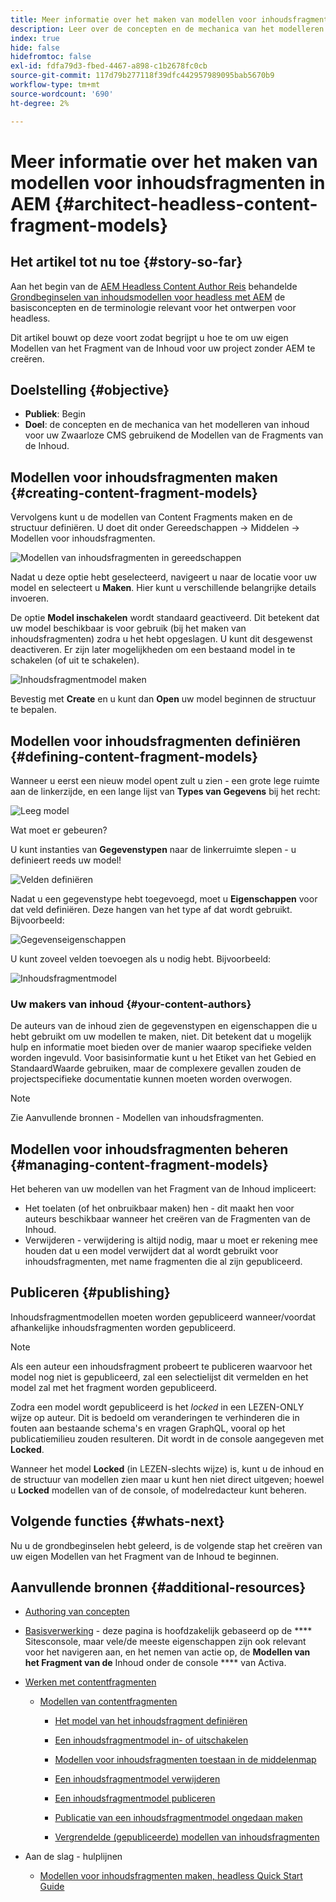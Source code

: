 ```yaml
---
title: Meer informatie over het maken van modellen voor inhoudsfragmenten in AEM
description: Leer over de concepten en de mechanica van het modelleren van inhoud voor uw Zwaarloze CMS gebruikend de Modellen van de Fragments van de Inhoud.
index: true
hide: false
hidefromtoc: false
exl-id: fdfa79d3-fbed-4467-a898-c1b2678fc0cb
source-git-commit: 117d79b277118f39dfc442957989095bab5670b9
workflow-type: tm+mt
source-wordcount: '690'
ht-degree: 2%

---
```


# Meer informatie over het maken van modellen voor inhoudsfragmenten in AEM {#architect-headless-content-fragment-models}

## Het artikel tot nu toe {#story-so-far}

Aan het begin van de [AEM Headless Content Author Reis](overview.md) behandelde [Grondbeginselen van inhoudsmodellen voor headless met AEM](basics.md) de basisconcepten en de terminologie relevant voor het ontwerpen voor headless.

Dit artikel bouwt op deze voort zodat begrijpt u hoe te om uw eigen Modellen van het Fragment van de Inhoud voor uw project zonder AEM te creëren.

## Doelstelling {#objective}

* **Publiek**: Begin
* **Doel**: de concepten en de mechanica van het modelleren van inhoud voor uw Zwaarloze CMS gebruikend de Modellen van de Fragments van de Inhoud.

<!-- which persona does this? -->
<!-- and who allows the configuration on the folders? -->

<!--
## Enabling Content Fragment Models {#enabling-content-fragment-models}

At the very start you need to enable Content Fragment Models for your site, this is done in the Configuration Browser; under Tools -> General -> Configuration Browser. You can either select to configure the global entry, or create a new configuration. For example:

![Define configuration](/help/assets/content-fragments/assets/cfm-conf-01.png)

>[!NOTE]
>
>See Additional Resources - Content Fragments in the Configuration Browser
-->

## Modellen voor inhoudsfragmenten maken {#creating-content-fragment-models}

Vervolgens kunt u de modellen van Content Fragments maken en de structuur definiëren. U doet dit onder Gereedschappen -> Middelen -> Modellen voor inhoudsfragmenten.

![Modellen van inhoudsfragmenten in gereedschappen](assets/cfm-tools.png)

Nadat u deze optie hebt geselecteerd, navigeert u naar de locatie voor uw model en selecteert u **Maken**. Hier kunt u verschillende belangrijke details invoeren.

De optie **Model inschakelen** wordt standaard geactiveerd. Dit betekent dat uw model beschikbaar is voor gebruik (bij het maken van inhoudsfragmenten) zodra u het hebt opgeslagen. U kunt dit desgewenst deactiveren. Er zijn later mogelijkheden om een bestaand model in te schakelen (of uit te schakelen).

![Inhoudsfragmentmodel maken](/help/assets/content-fragments/assets/cfm-models-02.png)

Bevestig met **Create** en u kunt dan **Open** uw model beginnen de structuur te bepalen.

## Modellen voor inhoudsfragmenten definiëren {#defining-content-fragment-models}

Wanneer u eerst een nieuw model opent zult u zien - een grote lege ruimte aan de linkerzijde, en een lange lijst van **Types van Gegevens** bij het recht:

![Leeg model](/help/assets/content-fragments/assets/cfm-models-03.png)

Wat moet er gebeuren?

U kunt instanties van **Gegevenstypen** naar de linkerruimte slepen - u definieert reeds uw model!

![Velden definiëren](/help/assets/content-fragments/assets/cfm-models-04.png)

Nadat u een gegevenstype hebt toegevoegd, moet u **Eigenschappen** voor dat veld definiëren. Deze hangen van het type af dat wordt gebruikt. Bijvoorbeeld:

![Gegevenseigenschappen](/help/assets/content-fragments/assets/cfm-models-05.png)

U kunt zoveel velden toevoegen als u nodig hebt. Bijvoorbeeld:

![Inhoudsfragmentmodel](/help/assets/content-fragments/assets/cfm-models-07.png)

### Uw makers van inhoud {#your-content-authors}

De auteurs van de inhoud zien de gegevenstypen en eigenschappen die u hebt gebruikt om uw modellen te maken, niet. Dit betekent dat u mogelijk hulp en informatie moet bieden over de manier waarop specifieke velden worden ingevuld. Voor basisinformatie kunt u het Etiket van het Gebied en StandaardWaarde gebruiken, maar de complexere gevallen zouden de projectspecifieke documentatie kunnen moeten worden overwogen.

>[!NOTE]
>
>Zie Aanvullende bronnen - Modellen van inhoudsfragmenten.

## Modellen voor inhoudsfragmenten beheren {#managing-content-fragment-models}

<!-- needs more details -->

Het beheren van uw modellen van het Fragment van de Inhoud impliceert:

* Het toelaten (of het onbruikbaar maken) hen - dit maakt hen voor auteurs beschikbaar wanneer het creëren van de Fragmenten van de Inhoud.
* Verwijderen - verwijdering is altijd nodig, maar u moet er rekening mee houden dat u een model verwijdert dat al wordt gebruikt voor inhoudsfragmenten, met name fragmenten die al zijn gepubliceerd.

## Publiceren {#publishing}

<!-- needs more details -->

Inhoudsfragmentmodellen moeten worden gepubliceerd wanneer/voordat afhankelijke inhoudsfragmenten worden gepubliceerd.

>[!NOTE]
>
>Als een auteur een inhoudsfragment probeert te publiceren waarvoor het model nog niet is gepubliceerd, zal een selectielijst dit vermelden en het model zal met het fragment worden gepubliceerd.

Zodra een model wordt gepubliceerd is het *locked* in een LEZEN-ONLY wijze op auteur. Dit is bedoeld om veranderingen te verhinderen die in fouten aan bestaande schema&#39;s en vragen GraphQL, vooral op het publicatiemilieu zouden resulteren. Dit wordt in de console aangegeven met **Locked**.

Wanneer het model **Locked** (in LEZEN-slechts wijze) is, kunt u de inhoud en de structuur van modellen zien maar u kunt hen niet direct uitgeven; hoewel u **Locked** modellen van of de console, of modelredacteur kunt beheren.

## Volgende functies {#whats-next}

Nu u de grondbeginselen hebt geleerd, is de volgende stap het creëren van uw eigen Modellen van het Fragment van de Inhoud te beginnen.

## Aanvullende bronnen {#additional-resources}

* [Authoring van concepten](/help/sites-cloud/authoring/getting-started/concepts.md)

* [Basisverwerking](/help/sites-cloud/authoring/getting-started/basic-handling.md)  - deze pagina is hoofdzakelijk gebaseerd op de  **** Sitesconsole, maar vele/de meeste eigenschappen zijn ook relevant voor het navigeren aan, en het nemen van actie op, de  **Modellen van het Fragment van de** Inhoud onder de console  **** van Activa.

* [Werken met contentfragmenten](/help/assets/content-fragments/content-fragments.md)

   * [Modellen van contentfragmenten](/help/assets/content-fragments/content-fragments-models.md)

      * [Het model van het inhoudsfragment definiëren](/help/assets/content-fragments/content-fragments-models.md#defining-your-content-fragment-model)

      * [Een inhoudsfragmentmodel in- of uitschakelen](/help/assets/content-fragments/content-fragments-models.md#enabling-disabling-a-content-fragment-model)

      * [Modellen voor inhoudsfragmenten toestaan in de middelenmap](/help/assets/content-fragments/content-fragments-models.md#allowing-content-fragment-models-assets-folder)

      * [Een inhoudsfragmentmodel verwijderen](/help/assets/content-fragments/content-fragments-models.md#deleting-a-content-fragment-model)

      * [Een inhoudsfragmentmodel publiceren](/help/assets/content-fragments/content-fragments-models.md#publishing-a-content-fragment-model)

      * [Publicatie van een inhoudsfragmentmodel ongedaan maken](/help/assets/content-fragments/content-fragments-models.md#unpublishing-a-content-fragment-model)

      * [Vergrendelde (gepubliceerde) modellen van inhoudsfragmenten](/help/assets/content-fragments/content-fragments-models.md#locked-published-content-fragment-models)

* Aan de slag - hulplijnen

   * [Modellen voor inhoudsfragmenten maken, headless Quick Start Guide](/help/implementing/developing/headless/getting-started/create-content-model.md)
